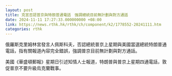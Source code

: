 ```yaml
---
layout: post
title: 克宮否認普京與特朗普通電話　強調總統目前無計劃與對方通話
date: 2024-11-11 17:27:33.000000000 +08:00
link: https://news.rthk.hk/rthk/ch/component/k2/1778552-20241111.htm
categories: rthk
---
```


俄羅斯克里姆林宮發言人佩斯科夫，否認總統普京上星期與美國當選總統特朗普通電話，指有關報道內容完全錯誤，強調普京目前無計劃與對方通話。

美國《華盛頓郵報》星期日引述知情人士報道，特朗普與普京上星期四通電話，敦促普京不要升級烏克蘭戰事。
